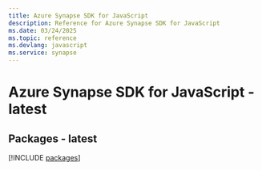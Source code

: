 ```yaml
---
title: Azure Synapse SDK for JavaScript
description: Reference for Azure Synapse SDK for JavaScript
ms.date: 03/24/2025
ms.topic: reference
ms.devlang: javascript
ms.service: synapse
---
```

# Azure Synapse SDK for JavaScript - latest
## Packages - latest
[!INCLUDE [packages](synapse-index.md)]